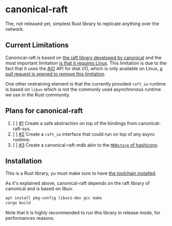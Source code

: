 # canonical-raft

The, not released yet, simplest Rust library to replicate anything over the network.

## Current Limitations

Canonical-raft is based on [the raft library developed by canonical](https://github.com/canonical/raft) and the most important limitation [is that it requires Linux](https://github.com/canonical/raft/blob/master/README.md). This limitation is due to the fact that it uses the [AIO](http://man7.org/linux/man-pages/man2/io_submit.2.html) API for disk I/O, which is only available on Linux, [a pull request is opened to remove this limitation](https://github.com/canonical/raft/pull/119).

One other restraining element is that the currently provided `raft_io` runtime is based on `libuv` which is not the commonly used asynchronous runtime we use in the Rust community.

## Plans for canonical-raft

  1. [ ] [#1](https://github.com/Kerollmops/canonical-raft/issues/1) Create a safe abstraction on top of the bindings from canonical-raft-sys.
  2. [ ] [#2](https://github.com/Kerollmops/canonical-raft/issues/2) Create a `raft_io` interface that could run on top of any async runtime.
  3. [ ] [#3](https://github.com/Kerollmops/canonical-raft/issues/3) Create a canonical-raft-mdb akin to the [`MDBstore` of hashicorp](https://github.com/hashicorp/raft-mdb).

## Installation

This is a Rust library, yu must make sure to have [the toolchain installed](https://www.rust-lang.org/tools/install).

As it's explained above, canonical-raft depends on the raft library of canonical and is based on libuv.

```bash
apt install pkg-config libuv1-dev gcc make
cargo build
```

Note that it is highly recommended to run this library in release mode, for performances reasons.
